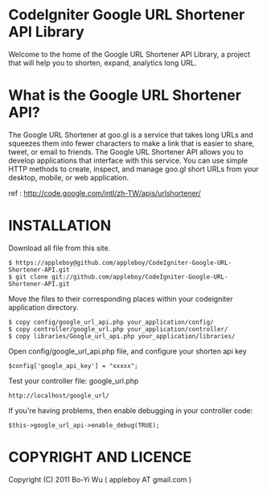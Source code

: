 CodeIgniter Google URL Shortener API Library
===============

Welcome to the home of the Google URL Shortener API Library, a project that will help you to shorten, expand, analytics long URL.

What is the Google URL Shortener API?
===============
The Google URL Shortener at goo.gl is a service that takes long URLs and squeezes them into fewer characters to make a link that is easier to share, tweet, or email to friends.
The Google URL Shortener API allows you to develop applications that interface with this service. You can use simple HTTP methods to create, inspect, and manage goo.gl short URLs from your desktop, mobile, or web application.

ref : http://code.google.com/intl/zh-TW/apis/urlshortener/

INSTALLATION
===============

Download all file from this site.

    $ https://appleboy@github.com/appleboy/CodeIgniter-Google-URL-Shortener-API.git
    $ git clone git://github.com/appleboy/CodeIgniter-Google-URL-Shortener-API.git

Move the files to their corresponding places within your codeigniter application directory.

    $ copy config/google_url_api.php your_application/config/
    $ copy controller/google_url.php your_application/controller/
    $ copy libraries/Google_url_api.php your_application/libraries/
    
Open config/google_url_api.php file, and configure your shorten api key

    $config['google_api_key'] = "xxxxx";
    
Test your controller file: google_url.php

    http://localhost/google_url/
    
If you're having problems, then enable debugging in your controller code:

    $this->google_url_api->enable_debug(TRUE);    
    
COPYRIGHT AND LICENCE
===============

Copyright (C) 2011 Bo-Yi Wu ( appleboy AT gmail.com )

